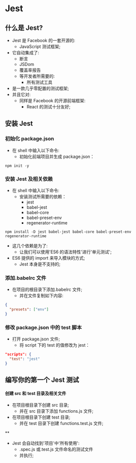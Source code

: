 # Jest

## 什么是 Jest?

- Jest 是 Facebook 的一套开源的:
  - JavaScript 测试框架;
- 它自动集成了:
  - 断言
  - JSDom
  - 覆盖率报告
  - 等开发者所需要的:
    - 所有测试工具
- 是一款几乎零配置的测试框架;
- 并且它对:
  - 同样是 Facebook 的开源前端框架:
    - React 的测试十分友好;

## 安装 Jest

### 初始化 package.json

- 在 shell 中输入以下命令:
  - 初始化前端项目并生成 package.json：

```
npm init -y
```

### 安装 Jest 及相关依赖

- 在 shell 中输入以下命令:
  - 安装测试所需要的依赖：
    - jest
    - babel-jest
    - babel-core
    - babel-preset-env
    - regenerator-runtime

```
npm install -D jest babel-jest babel-core babel-preset-env regenerator-runtime
```

- 这几个依赖是为了:
  - 让我们可以使用'ES6 的语法特性'进行'单元测试';
- ES6 提供的 import 来导入模块的方式;
  - Jest 本身是不支持的;

### 添加.babelrc 文件

- 在项目的根目录下添加.babelrc 文件;
  - 并在文件复制如下内容:

```json
{
  "presets": ["env"]
}
```

### 修改 package.json 中的 test 脚本

- 打开 package.json 文件;
  - 将 script 下的 test 的值修改为 jest：

```json
"scripts": {
  "test": "jest"
}
```

## 编写你的第一个 Jest 测试

#### 创建 src 和 test 目录及相关文件

- 在项目根目录下创建 src 目录;
  - 并在 src 目录下添加 functions.js 文件;
- 在项目根目录下创建 test 目录;
  - 并在 test 目录下创建 functions.test.js 文件;

**

- Jest 会自动找到'项目'中'所有使用':
  - .spec.js 或.test.js 文件命名的测试文件
  - 并执行;
